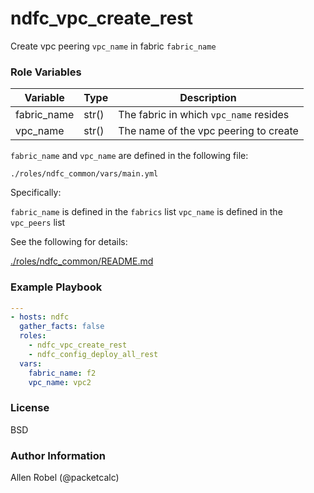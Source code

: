 # ndfc_vpc_create_rest

Create vpc peering ``vpc_name`` in fabric ``fabric_name``

### Role Variables

Variable        | Type  | Description
----------------|-------|----------------------------------------
fabric_name     | str() | The fabric in which ``vpc_name`` resides
vpc_name        | str() | The name of the vpc peering to create

``fabric_name`` and ``vpc_name`` are defined in the following file:

``./roles/ndfc_common/vars/main.yml``

Specifically:

``fabric_name`` is defined in the ``fabrics`` list
``vpc_name`` is defined in the ``vpc_peers`` list

See the following for details:

[./roles/ndfc_common/README.md](https://github.com/allenrobel/ndfc-roles/tree/master/roles/ndfc_common/README.md)

### Example Playbook

```yaml
---
- hosts: ndfc
  gather_facts: false
  roles:
    - ndfc_vpc_create_rest
    - ndfc_config_deploy_all_rest
  vars:
    fabric_name: f2
    vpc_name: vpc2
```

### License

BSD

### Author Information

Allen Robel (@packetcalc)
